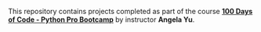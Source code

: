 This repository contains projects completed as part of the course **[100 Days of Code - Python Pro Bootcamp]([https://www.udemy.com/course/100-days-of-code/](https://www.udemy.com/course-dashboard-redirect/?course_id=2776760))** by instructor **Angela Yu**.
